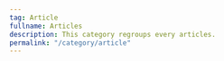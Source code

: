 ```yaml
---
tag: Article
fullname: Articles
description: This category regroups every articles.
permalink: "/category/article"
---
```

